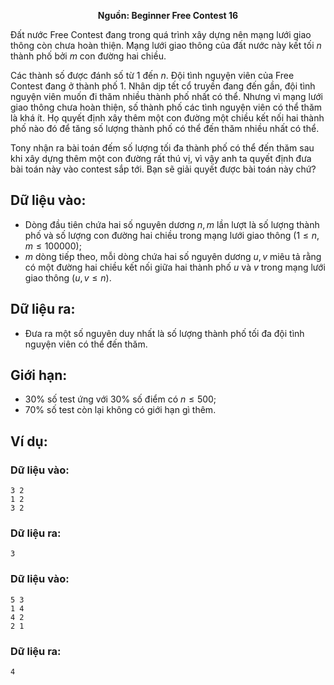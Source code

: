 **<center>Nguồn: Beginner Free Contest 16</center>**

Đất nước Free Contest đang trong quá trình xây dựng nên mạng lưới giao thông còn chưa hoàn thiện. Mạng lưới giao thông của đất nước này kết tối $n$ thành phố bởi $m$ con đường hai chiều.

Các thành số được đánh số từ $1$ đến $n$. Đội tình nguyện viên của Free Contest đang ở thành phố $1$. Nhân dịp tết cổ truyền đang đến gần, đội tình nguyện viên muốn đi thăm nhiều thành phố nhất có thể. Nhưng vì mạng lưới giao thông chưa hoàn thiện, số thành phố các tình nguyện viên có thể thăm là khá ít. Họ quyết định xây thêm một con đường một chiều kết nối hai thành phố
nào đó để tăng số lượng thành phố có thể đến thăm nhiều nhất có thể.

Tony nhận ra bài toán đếm số lượng tối đa thành phố có thể đến thăm sau khi xây dựng thêm một con đường rất thú vị, vì vậy anh ta quyết định đưa bài toán này vào contest sắp tới. Bạn sẽ giải quyết được bài toán này chứ?

## Dữ liệu vào:
- Dòng đầu tiên chứa hai số nguyên dương $n, m$ lần lượt là số lượng thành phố và số lượng con đường hai chiều trong mạng lưới giao thông $(1 ≤ n, m ≤ 100000)$;
- $m$ dòng tiếp theo, mỗi dòng chứa hai số nguyên dương $u, v$ miêu tả rằng có một đường hai chiều kết nối giữa hai thành phố $u$ và $v$ trong mạng lưới giao thông $(u, v ≤ n)$.

## Dữ liệu ra:
- Đưa ra một số nguyên duy nhất là số lượng thành phố tối đa đội tình nguyện viên có thể đến thăm.

## Giới hạn:
- $30\%$ số test ứng với $30\%$ số điểm có $n ≤ 500$;
- $70\%$ số test còn lại không có giới hạn gì thêm.

## Ví dụ:
### Dữ liệu vào:
```
3 2
1 2
3 2
```

### Dữ liệu ra:
```
3
```

### Dữ liệu vào:
```
5 3
1 4
4 2
2 1
```

### Dữ liệu ra:
```
4
```